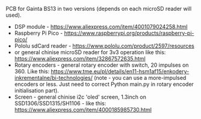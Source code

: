 PCB for Gainta BS13 in two versions (depends on each microSD reader will used). 

- DSP module - https://www.aliexpress.com/item/4001079024258.html
- Raspberry Pi Pico - https://www.raspberrypi.org/products/raspberry-pi-pico/
- Pololu sdCard reader - https://www.pololu.com/product/2597/resources 
- or general chinise microSD reader for 3v3 operation like this: https://www.aliexpress.com/item/32867572635.html
- Rotary encoders - general rotary encoder with switch, 20 impulses on 360. Like this:  https://www.tme.eu/pl/details/en11-hsm1af15/enkodery-inkrementalne/bi-technologies/ (note - you can use a more-impulsed encoders or less. Just need to correct Python main.py in rotary encoder initialisation part). 
- Screen - general chinise i2c 'oled' screen, 1.3inch on SSD1306/SSD1315/SH1106 - like this: https://www.aliexpress.com/item/4000185985730.html
